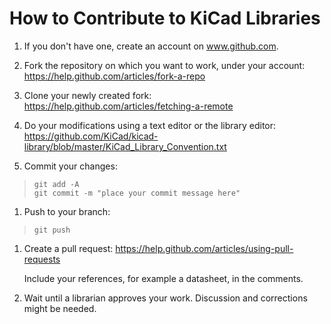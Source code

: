 # How to Contribute to KiCad Libraries

1. If you don't have one, create an account on www.github.com.

1. Fork the repository on which you want to work, under your account:
    https://help.github.com/articles/fork-a-repo

1. Clone your newly created fork:
    https://help.github.com/articles/fetching-a-remote

1. Do your modifications using a text editor or the library editor:
    https://github.com/KiCad/kicad-library/blob/master/KiCad_Library_Convention.txt

1. Commit your changes:
>     git add -A
>     git commit -m "place your commit message here"

1. Push to your branch:
>     git push

1. Create a pull request:
    https://help.github.com/articles/using-pull-requests

    Include your references, for example a datasheet, in the comments.

1. Wait until a librarian approves your work. Discussion and corrections might be needed.